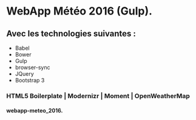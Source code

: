 # WebApp Météo 2016 (Gulp).

## Avec les technologies suivantes :
- Babel
- Bower
- Gulp
- browser-sync
- JQuery
- Bootstrap 3

### HTML5 Boilerplate | Modernizr | Moment | OpenWeatherMap

#### webapp-meteo_2016.
